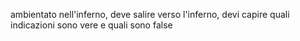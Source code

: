 ambientato nell'inferno, deve salire verso l'inferno, devi capire quali indicazioni sono vere e quali sono false
